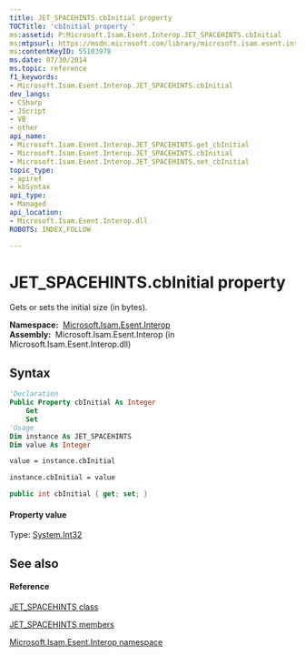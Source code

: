 ```yaml
---
title: JET_SPACEHINTS.cbInitial property 
TOCTitle: 'cbInitial property '
ms:assetid: P:Microsoft.Isam.Esent.Interop.JET_SPACEHINTS.cbInitial
ms:mtpsurl: https://msdn.microsoft.com/library/microsoft.isam.esent.interop.jet_spacehints.cbinitial(v=EXCHG.10)
ms:contentKeyID: 55103978
ms.date: 07/30/2014
ms.topic: reference
f1_keywords:
- Microsoft.Isam.Esent.Interop.JET_SPACEHINTS.cbInitial
dev_langs:
- CSharp
- JScript
- VB
- other
api_name: 
- Microsoft.Isam.Esent.Interop.JET_SPACEHINTS.get_cbInitial
- Microsoft.Isam.Esent.Interop.JET_SPACEHINTS.cbInitial
- Microsoft.Isam.Esent.Interop.JET_SPACEHINTS.set_cbInitial
topic_type: 
- apiref
- kbSyntax
api_type: 
- Managed
api_location: 
- Microsoft.Isam.Esent.Interop.dll
ROBOTS: INDEX,FOLLOW

---
```


# JET_SPACEHINTS.cbInitial property

Gets or sets the initial size (in bytes).

**Namespace:**  [Microsoft.Isam.Esent.Interop](hh596136\(v=exchg.10\).md)  
**Assembly:**  Microsoft.Isam.Esent.Interop (in Microsoft.Isam.Esent.Interop.dll)

## Syntax

``` vb
'Declaration
Public Property cbInitial As Integer
    Get
    Set
'Usage
Dim instance As JET_SPACEHINTS
Dim value As Integer

value = instance.cbInitial

instance.cbInitial = value
```

``` csharp
public int cbInitial { get; set; }
```

#### Property value

Type: [System.Int32](/dotnet/api/system.int32)  

## See also

#### Reference

[JET_SPACEHINTS class](dn351095\(v=exchg.10\).md)

[JET_SPACEHINTS members](dn351096\(v=exchg.10\).md)

[Microsoft.Isam.Esent.Interop namespace](hh596136\(v=exchg.10\).md)